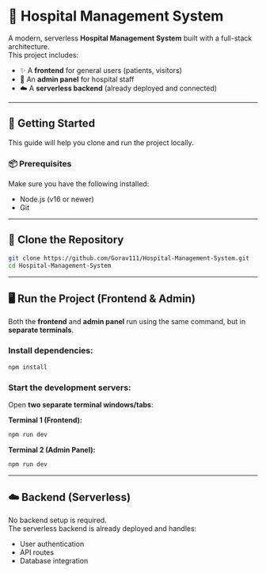 # 🏥 Hospital Management System

A modern, serverless **Hospital Management System** built with a full-stack architecture.  
This project includes:

- ✨ A **frontend** for general users (patients, visitors)
- 🔐 An **admin panel** for hospital staff
- ☁️ A **serverless backend** (already deployed and connected)

---

## 🚀 Getting Started

This guide will help you clone and run the project locally.

### 📦 Prerequisites

Make sure you have the following installed:

- Node.js (v16 or newer)
- Git

---

## 📁 Clone the Repository

```bash
git clone https://github.com/Gorav111/Hospital-Management-System.git
cd Hospital-Management-System
```

---

## 🖥️ Run the Project (Frontend & Admin)

Both the **frontend** and **admin panel** run using the same command, but in **separate terminals**.

### Install dependencies:

```bash
npm install
```

### Start the development servers:

Open **two separate terminal windows/tabs**:

**Terminal 1 (Frontend):**
```bash
npm run dev
```

**Terminal 2 (Admin Panel):**
```bash
npm run dev
```


---

## ☁️ Backend (Serverless)

No backend setup is required.  
The serverless backend is already deployed and handles:

- User authentication
- API routes
- Database integration
